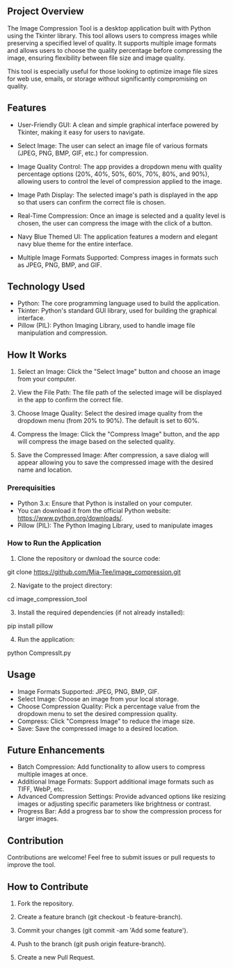 ## Project Overview
The Image Compression Tool is a desktop application built with Python using the Tkinter library. This tool allows users to compress images while preserving a specified level of quality. It supports multiple image formats and allows users to choose the quality percentage before compressing the image, ensuring flexibility between file size and image quality.

This tool is especially useful for those looking to optimize image file sizes for web use, emails, or storage without significantly compromising on quality.

## Features
- User-Friendly GUI: A clean and simple graphical interface powered by Tkinter, making it easy for users to navigate.
- Select Image: The user can select an image file of various formats (JPEG, PNG, BMP, GIF, etc.) for compression.

- Image Quality Control: The app provides a dropdown menu with quality percentage options (20%, 40%, 50%, 60%, 70%, 80%, and 90%), allowing users to control the level of compression applied to the image.

- Image Path Display: The selected image's path is displayed in the app so that users can confirm the correct file is chosen.

- Real-Time Compression: Once an image is selected and a quality level is chosen, the user can compress the image with the click of a button.

- Navy Blue Themed UI: The application features a modern and elegant navy blue theme for the entire interface.

- Multiple Image Formats Supported: Compress images in formats such as JPEG, PNG, BMP, and GIF.

## Technology Used
- Python: The core programming language used to build the application.
- Tkinter: Python's standard GUI library, used for building the graphical interface.
- Pillow (PIL): Python Imaging Library, used to handle image file manipulation and compression.

## How It Works
1. Select an Image: Click the "Select Image" button and choose an image from your computer.

2. View the File Path: The file path of the selected image will be displayed in the app to confirm the correct file.

3. Choose Image Quality: Select the desired image quality from the dropdown menu (from 20% to 90%). The default is set to 60%.

4. Compress the Image: Click the "Compress Image" button, and the app will compress the image based on the selected quality.

5. Save the Compressed Image: After compression, a save dialog will appear allowing you to save the compressed image with the desired name and location.

### Prerequisities
- Python 3.x: Ensure that Python is installed on your computer.
- You can download it from the official Python website: https://www.python.org/downloads/.
- Pillow (PIL): The Python Imaging Library, used to manipulate images

### How to Run the Application
1. Clone the repository or dwnload the source code:

git clone https://github.com/Mia-Tee/image_compression.git

2. Navigate to the project directory:

cd image_compression_tool

3. Install the required dependencies (if not already installed):

pip install pillow

4. Run the application:

python CompressIt.py

## Usage
- Image Formats Supported: JPEG, PNG, BMP, GIF.
- Select Image: Choose an image from your local storage.
- Choose Compression Quality: Pick a percentage value from the dropdown menu to set the desired compression quality.
- Compress: Click "Compress Image" to reduce the image size.
- Save: Save the compressed image to a desired location.

## Future Enhancements
- Batch Compression: Add functionality to allow users to compress multiple images at once.
- Additional Image Formats: Support additional image formats such as TIFF, WebP, etc.
- Advanced Compression Settings: Provide advanced options like resizing images or adjusting specific parameters like brightness or contrast.
- Progress Bar: Add a progress bar to show the compression process for larger images.

## Contribution
Contributions are welcome! Feel free to submit issues or pull requests to improve the tool.

## How to Contribute
1. Fork the repository.

2. Create a feature branch (git checkout -b feature-branch).

3. Commit your changes (git commit -am 'Add some feature').

4. Push to the branch (git push origin feature-branch).

5. Create a new Pull Request.
